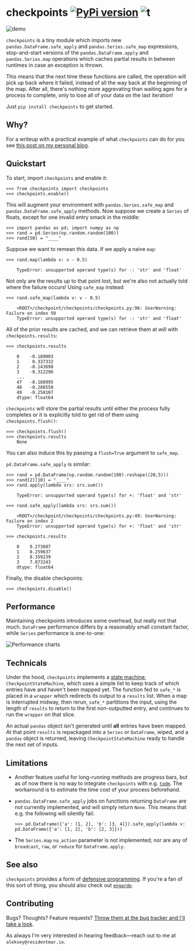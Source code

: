 # checkpoints [![PyPi version](https://img.shields.io/pypi/v/checkpoints.svg)](https://pypi.python.org/pypi/checkpoints/) ![t](https://img.shields.io/badge/status-stable-green.svg)

![demo](http://i.imgur.com/paxQ51Y.gif)

`checkpoints` is a tiny module which imports new `pandas.DataFrame.safe_apply` and `pandas.Series.safe_map`
expressions, stop-and-start versions of the `pandas.DataFrame.apply` and `pandas.Series.map` operations which caches
partial results in between runtimes in case an exception is thrown.

This means that the next time these functions are called, the operation will pick up back where it failed, instead
of all the way back at the beginning of the map. After all, there's nothing more aggrevating than waiting ages for a
process to complete, only to lose all of your data on the last iteration!

Just `pip install checkpoints` to get started.

## Why?

For a writeup with a practical example of what `checkpoints` can do for you see [this post on my personal blog](http://www.residentmar.io/2016/10/29/saving-progress-pandas.html).

## Quickstart

To start, import `checkpoints` and enable it:

    >>> from checkpoints import checkpoints
    >>> checkpoints.enable()

This will augment your environment with `pandas.Series.safe_map` and `pandas.DataFrame.safe_apply` methods. Now
suppose we create a `Series` of floats, except for one invalid entry smack in the middle:

    >>> import pandas as pd; import numpy as np
    >>> rand = pd.Series(np.random.random(100))
    >>> rand[50] = "____"

Suppose we want to remean this data. If we apply a naive `map`:

    >>> rand.map(lambda v: v - 0.5)

        TypeError: unsupported operand type(s) for -: 'str' and 'float'

Not only are the results up to that point lost, but we're also not actually told where the failure occurs! Using
`safe_map` instead:

    >>> rand.safe_map(lambda v: v - 0.5)

        <ROOT>/checkpoint/checkpoints/checkpoints.py:96: UserWarning: Failure on index 50
        TypeError: unsupported operand type(s) for -: 'str' and 'float'

All of the prior results are cached, and we can retrieve them at will with `checkpoints.results`:

    >>> checkpoints.results

        0    -0.189003
        1     0.337332
        2    -0.143698
        3    -0.312296
        ...
        47   -0.188995
        48   -0.286550
        49   -0.258107
        dtype: float64

`checkpoints` will store the partial results until either the process fully completes or it is explicitly told to get
 rid of them using `checkpoints.flush()`:

    >>> checkpoints.flush()
    >>> checkpoints.results
        None

You can also induce this by passing a `flush=True` argument to `safe_map`.

`pd.DataFrame.safe_apply` is similar:

    >>> rand = pd.DataFrame(np.random.random(100).reshape((20,5)))
    >>> rand[2][10] = "____"
    >>> rand.apply(lambda srs: srs.sum())

        TypeError: unsupported operand type(s) for +: 'float' and 'str'

    >>> rand.safe_apply(lambda srs: srs.sum())

        <ROOT>/checkpoint/checkpoints/checkpoints.py:49: UserWarning: Failure on index 2
        TypeError: unsupported operand type(s) for +: 'float' and 'str'

    >>> checkpoints.results

        0    9.273607
        1    8.259637
        2    8.359239
        3    7.873243
        dtype: float64

Finally, the disable checkpoints:

    >>> checkpoints.disable()

## Performance

Maintaining checkpoints introduces some overhead, but really not that much. `DataFrame` performance differs by a
reasonably small constant factor, while `Series` performance is one-to-one:

![Performance charts](http://i.imgur.com/jFIgXOG.png)

## Technicals

Under the hood, `checkpoints` implements a [state machine](https://en.wikipedia.org/wiki/Finite-state_machine),
`CheckpointStateMachine`, which uses a simple list to keep track of which entries have and haven't been mapped yet.
The function fed to `safe_*` is placed in a `wrapper` which redirects its output to a `results` list. When a map is
interrupted midway, then rerun, `safe_*` partitions the input, using the length of `results` to return to the first
non-outputted entry, and continues to run the `wrapper` on that slice.

An actual `pandas` object isn't generated until **all** entries have been mapped. At that point `results` is
repackaged into a `Series` or `DataFrame`, wiped, and a `pandas` object is returned, leaving `CheckpointStateMachine`
 ready to handle the next set of inputs.

## Limitations

* Another feature useful for long-running methods are progress bars, but as of now there is no way to integrate
`checkpoints` with e.g. [`tqdm`](https://github.com/tqdm/tqdm). The workaround is to estimate the time cost of your
process beforehand.
* `pandas.DataFrame.safe_apply` jobs on functions returning `DataFrame` are not currently implemented, and will
simply return `None`. This means that e.g. the following will silently fail:

    `>>> pd.DataFrame({'a': [1, 2], 'b': [3, 4]}).safe_apply(lambda v: pd.DataFrame({'a': [1, 2], 'b': [2, 3]}))`


* The `Series.map` `na_action` parameter is not implemented; nor are any of `broadcast`, `raw`, or `reduce` for
`DataFrame.apply`.

## See also

`checkpoints` provides a form of [defensive programming](https://en.wikipedia.org/wiki/Defensive_programming). If
you're a fan of this sort of thing, you should also check out [`engarde`](https://github.com/TomAugspurger/engarde).

## Contributing

Bugs? Thoughts? Feature requests? [Throw them at the bug tracker and I'll take a look](https://github.com/ResidentMario/checkpoints/issues).

As always I'm very interested in hearing feedback&mdash;reach out to me at `aleksey@residentmar.io`.
